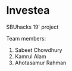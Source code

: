 # Investea
SBUhacks 19' project

Team members:
1) Sabeet Chowdhury
2) Kamrul Alam
3) Ahotasamur Rahman 

